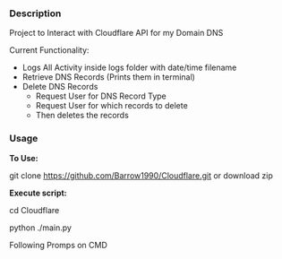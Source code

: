 ### Description

Project to Interact with Cloudflare API for my Domain DNS

Current Functionality:

- Logs All Activity inside logs folder with date/time filename
- Retrieve DNS Records (Prints them in terminal)
- Delete DNS Records
    - Request User for DNS Record Type
    - Request User for which records to delete
    - Then deletes the records

### Usage

**To Use:**

git clone https://github.com/Barrow1990/Cloudflare.git
or
download zip

**Execute script:**

cd Cloudflare

python ./main.py

Following Promps on CMD